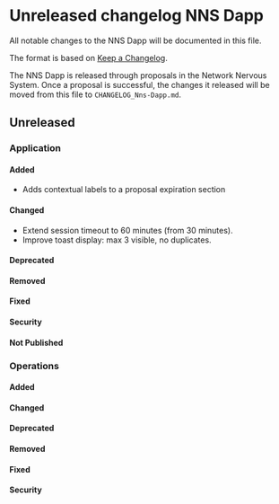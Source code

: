 # Unreleased changelog NNS Dapp

All notable changes to the NNS Dapp will be documented in this file.

The format is based on [Keep a Changelog](https://keepachangelog.com/en/1.0.0/).

The NNS Dapp is released through proposals in the Network Nervous System. Once a
proposal is successful, the changes it released will be moved from this file to
`CHANGELOG_Nns-Dapp.md`.

## Unreleased

### Application

#### Added

- Adds contextual labels to a proposal expiration section

#### Changed

- Extend session timeout to 60 minutes (from 30 minutes).
- Improve toast display: max 3 visible, no duplicates.

#### Deprecated

#### Removed

#### Fixed

#### Security

#### Not Published

### Operations

#### Added

#### Changed

#### Deprecated

#### Removed

#### Fixed

#### Security
